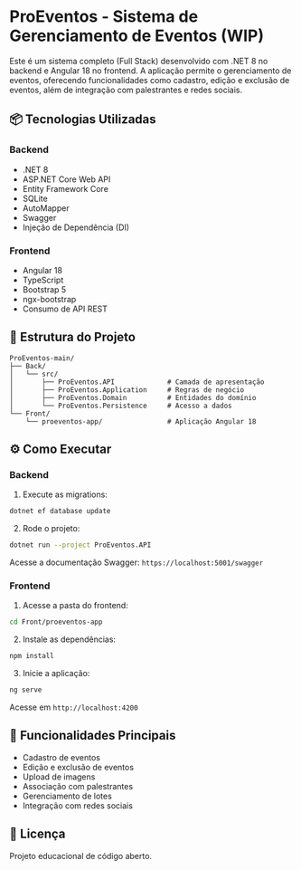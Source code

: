 # ProEventos - Sistema de Gerenciamento de Eventos (WIP)

Este é um sistema completo (Full Stack) desenvolvido com .NET 8 no backend e Angular 18 no frontend. A aplicação permite o gerenciamento de eventos, oferecendo funcionalidades como cadastro, edição e exclusão de eventos, além de integração com palestrantes e redes sociais.

## 📦 Tecnologias Utilizadas

### Backend
- .NET 8
- ASP.NET Core Web API
- Entity Framework Core
- SQLite
- AutoMapper
- Swagger
- Injeção de Dependência (DI)

### Frontend
- Angular 18
- TypeScript
- Bootstrap 5
- ngx-bootstrap
- Consumo de API REST

## 📁 Estrutura do Projeto

```
ProEventos-main/
├── Back/
│   └── src/
│       ├── ProEventos.API             # Camada de apresentação
│       ├── ProEventos.Application     # Regras de negócio
│       ├── ProEventos.Domain          # Entidades do domínio
│       └── ProEventos.Persistence     # Acesso a dados
└── Front/
    └── proeventos-app/                # Aplicação Angular 18
```

## ⚙️ Como Executar

### Backend

1. Execute as migrations:

```bash
dotnet ef database update
```

2. Rode o projeto:

```bash
dotnet run --project ProEventos.API
```

Acesse a documentação Swagger: `https://localhost:5001/swagger`

### Frontend

1. Acesse a pasta do frontend:

```bash
cd Front/proeventos-app
```

2. Instale as dependências:

```bash
npm install
```

3. Inicie a aplicação:

```bash
ng serve
```

Acesse em `http://localhost:4200`

## 🔄 Funcionalidades Principais

- Cadastro de eventos
- Edição e exclusão de eventos
- Upload de imagens
- Associação com palestrantes
- Gerenciamento de lotes
- Integração com redes sociais

## 📄 Licença

Projeto educacional de código aberto.
